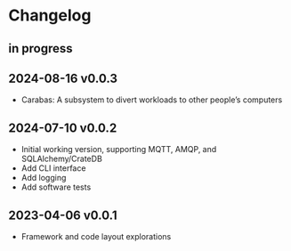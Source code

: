 # Changelog

## in progress

## 2024-08-16 v0.0.3
- Carabas: A subsystem to divert workloads to other people’s computers

## 2024-07-10 v0.0.2
- Initial working version, supporting MQTT, AMQP, and SQLAlchemy/CrateDB
- Add CLI interface
- Add logging
- Add software tests

## 2023-04-06 v0.0.1
- Framework and code layout explorations
